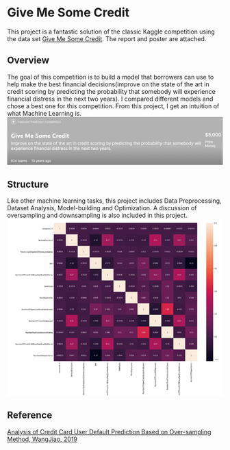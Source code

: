 # Give Me Some Credit
This project is a fantastic solution of the classic Kaggle competition using the data set [Give Me Some Credit](https://www.kaggle.com/c/GiveMeSomeCredit/data). 
The report and poster are attached.

## Overview
The goal of this competition is to build a model that borrowers can use to help make the best financial decisions(improve on the state of the art in credit scoring by predicting the probability that somebody will experience financial distress in the next two years). I compared different models and chose a best one for this competition. From this project, I get an intuition of what Machine Learning is.
![image](https://github.com/wang-weishuai/GiveMeSomeCredit/blob/main/IMG/GiveMeSomeCredit1.png)
## Structure
Like other machine learning tasks, this project includes Data Preprocessing, Dataset Analysis, Model-building and Optimization. A discussion of oversampling and downsampling is also included in this project.
![image](https://github.com/wang-weishuai/GiveMeSomeCredit/blob/main/IMG/GiveMeSomeCredit2.png)

## Reference
[Analysis of Credit Card User Default Prediction Based on Over-sampling Method, WangJiao, 2019](http://61.186.207.3/KCMS/detail/detail.aspx?filename=1019841348.nh&dbcode=CMFD&dbname=CMFD2019)
